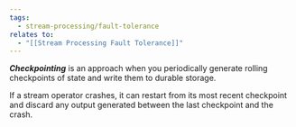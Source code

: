 ```yaml
---
tags:
  - stream-processing/fault-tolerance
relates to:
  - "[[Stream Processing Fault Tolerance]]"
---
```

***Checkpointing*** is an approach when you periodically generate rolling checkpoints of state and write them to durable storage.

If a stream operator crashes, it can restart from its most recent checkpoint and discard any output generated between the last checkpoint and the crash.
